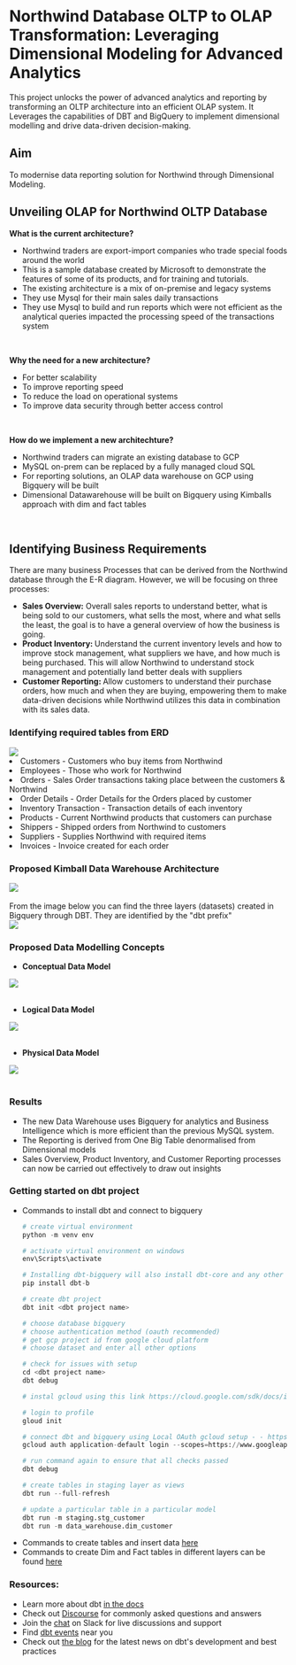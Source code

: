 # Northwind Database OLTP to OLAP Transformation: Leveraging Dimensional Modeling for Advanced Analytics
This project unlocks the power of advanced analytics and reporting by transforming an OLTP architecture into an efficient OLAP system. It Leverages the capabilities of DBT and BigQuery to implement dimensional modelling and drive data-driven decision-making.

## Aim
To modernise data reporting solution for Northwind through Dimensional Modeling.


## Unveiling OLAP for Northwind OLTP Database
<b> What is the current architecture?</b>

- Northwind traders are export-import companies who trade special foods around the world
- This is a sample database created by Microsoft to demonstrate the features of some of its products, and for training and tutorials.
- The existing architecture is a mix of on-premise and legacy systems
- They use Mysql for their main sales daily transactions
- They use Mysql to build and run reports which were not efficient as the analytical queries impacted the processing speed of the transactions system
<br>

<b> Why the need for a new architecture?</b>

- For better scalability
- To improve reporting speed
- To reduce the load on operational systems
- To improve data security through better access control
<br>

<b>How do we implement a new architechture?</b>

- Northwind traders can migrate an existing database to GCP
- MySQL on-prem can be replaced by a fully managed cloud SQL
- For reporting solutions, an OLAP data warehouse on GCP using Bigquery will be built
- Dimensional Datawarehouse will be built on Bigquery using Kimballs approach with dim and fact tables
<br>



## Identifying Business Requirements
There are many business Processes that can be derived from the Northwind database through the E-R diagram. However, we will be focusing on three processes:
- <b>Sales Overview:</b> Overall sales reports to understand better, what is being sold to our customers, what sells the most, where and what sells the least, the goal is to have a general overview of how the business is going.
- <b>Product Inventory: </b>
Understand the current inventory levels and how to improve stock management, what suppliers we have, and how much is being purchased. This will allow Northwind to understand stock management and potentially land better deals with suppliers
- <b>Customer Reporting: </b>
Allow customers to understand their purchase orders, how much and when they are buying, empowering them to make data-driven decisions while Northwind utilizes this data in combination with its sales data.

### Identifying required tables from ERD
<img src="readme_images/northwind-oltp-erd.png">
<br>
<li>Customers - Customers who buy items from Northwind</li>
<li>Employees - Those who work for Northwind</li>
<li>Orders - Sales Order transactions taking place between the customers & Northwind</li>
<li>Order Details - Order Details for the Orders placed by customer</li>
<li>Inventory Transaction - Transaction details of each inventory</li>
<li>Products - Current Northwind products that customers can purchase</li>
<li>Shippers - Shipped orders from Northwind to customers</li>
<li>Suppliers - Supplies Northwind with required items</li>
<li>Invoices - Invoice created for each order</li>



### Proposed Kimball Data Warehouse Architecture
<img src="readme_images/architecture.png">
<br><br>
From the image below you can find the three layers (datasets) created in Bigquery through DBT. They are identified by the "dbt prefix"
<br>
<img src="readme_images/layers.png">


### Proposed Data Modelling Concepts
- <b>Conceptual Data Model</b>
<img src="readme_images/conceptual_model.png">
<br><br>

- <b>Logical Data Model</b>
<img src="readme_images/logical_model.png">
<br><br>

- <b>Physical Data Model</b>
<img src="readme_images/physical_model.png">
<br><br>


### Results
- The new Data Warehouse uses Bigquery for analytics and Business Intelligence which is more efficient than the previous MySQL system.
- The Reporting is derived from One Big Table denormalised from Dimensional models
- Sales Overview, Product Inventory, and Customer Reporting processes can now be carried out effectively to draw out insights


### Getting started on dbt project
- Commands to install dbt and connect to bigquery
  ```python
  # create virtual environment
  python -m venv env

  # activate virtual environment on windows
  env\Scripts\activate

  # Installing dbt-bigquery will also install dbt-core and any other dependencies.
  pip install dbt-b

  # create dbt project
  dbt init <dbt project name>

  # choose database bigquery
  # choose authentication method (oauth recommended)
  # get gcp project id from google cloud platform
  # choose dataset and enter all other options

  # check for issues with setup
  cd <dbt project name>
  dbt debug

  # instal gcloud using this link https://cloud.google.com/sdk/docs/install#windows

  # login to profile
  gloud init

  # connect dbt and bigquery using Local OAuth gcloud setup - - https://docs.getdbt.com/docs/core/connect-data-platform/bigquery-setup#oauth-via-gcloud. Run command:
  gcloud auth application-default login --scopes=https://www.googleapis.com/auth/bigquery,https://www.googleapis.com/auth/drive.readonly,https://www.googleapis.com/auth/iam.test

  # run command again to ensure that all checks passed
  dbt debug

  # create tables in staging layer as views
  dbt run --full-refresh

  # update a particular table in a particular model
  dbt run -m staging.stg_customer
  dbt run -m data_warehouse.dim_customer

- Commands to create tables and insert data <a href="https://github.com/KhaledFarghaly11/Northwind_Traders_OLTP_to_OLTP/tree/main/sql_bash_commands">here</a>
- Commands to create Dim and Fact tables in different layers can be found <a href="https://github.com/KhaledFarghaly11/Northwind_Traders_OLTP_to_OLTP/tree/main/models">here</a>


### Resources:
- Learn more about dbt [in the docs](https://docs.getdbt.com/docs/introduction)
- Check out [Discourse](https://discourse.getdbt.com/) for commonly asked questions and answers
- Join the [chat](https://community.getdbt.com/) on Slack for live discussions and support
- Find [dbt events](https://events.getdbt.com) near you
- Check out [the blog](https://blog.getdbt.com/) for the latest news on dbt's development and best practices
